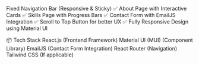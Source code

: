 Fixed Navigation Bar (Responsive & Sticky) ✅ About Page with Interactive Cards ✅ Skills Page with Progress Bars ✅ Contact Form with EmailJS Integration ✅ Scroll to Top Button for better UX ✅ Fully Responsive Design using Material UI

📦 Tech Stack React.js (Frontend Framework) Material UI (MUI) (Component Library) EmailJS (Contact Form Integration) React Router (Navigation) Tailwind CSS (If applicable)